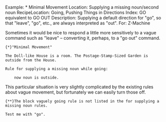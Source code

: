 Example: * Minimal Movement
Location: Supplying a missing noun/second noun
RecipeLocation: Going, Pushing Things in Directions
Index: GO equivalent to GO OUT
Description: Supplying a default direction for "go", so that "leave", "go", etc., are always interpreted as "out".
For: Z-Machine

  
Sometimes it would be nice to respond a little more sensitively to a vague command such as "leave" – converting it, perhaps, to a "go out" command.

  

``` inform7
{*}"Minimal Movement"

The Doll-like House is a room. The Postage-Stamp-Sized Garden is outside from the House.

Rule for supplying a missing noun while going:

	now noun is outside.
```

  
This particular situation is very slightly complicated by the existing rules about vague movement, but fortunately we can easily turn those off.

  

``` inform7
{**}The block vaguely going rule is not listed in the for supplying a missing noun rules.

Test me with "go".
```

